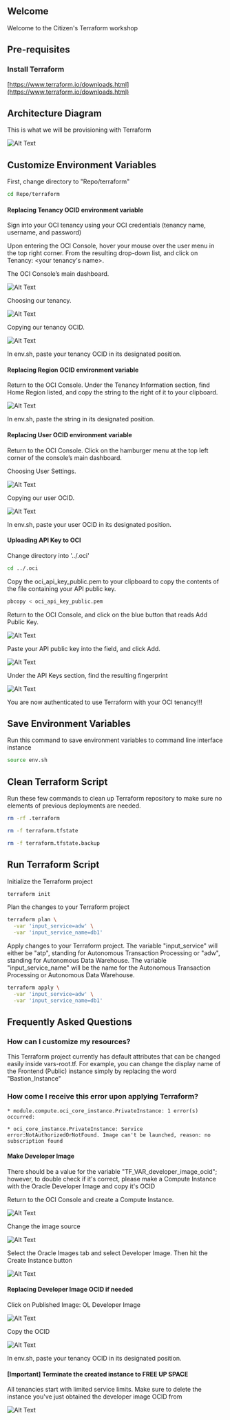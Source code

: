 ## Welcome
Welcome to the Citizen's Terraform workshop

## Pre-requisites

### Install Terraform
[https://www.terraform.io/downloads.html](https://www.terraform.io/downloads.html)

## Architecture Diagram

This is what we will be provisioning with Terraform

![Alt Text](/pics/15.png)

## Customize Environment Variables


First, change directory to "Repo/terraform"

```sh
cd Repo/terraform
```

#### Replacing Tenancy OCID environment variable

Sign into your OCI tenancy using your OCI credentials (tenancy name, username, and password)

Upon entering the OCI Console, hover your mouse over the user menu in the top right corner. From the resulting drop-down list, and click on Tenancy: <your tenancy's name>.

The OCI Console’s main dashboard.

![Alt Text](/pics/1.png)

Choosing our tenancy.

![Alt Text](/pics/2.png)

Copying our tenancy OCID.

![Alt Text](/pics/3.png)

In env.sh, paste your tenancy OCID in its designated position.

#### Replacing Region OCID environment variable

Return to the OCI Console. Under the Tenancy Information section, find Home Region listed, and copy the string to the right of it to your clipboard.

![Alt Text](/pics/4.png)

In env.sh, paste the string in its designated position.

#### Replacing User OCID environment variable

Return to the OCI Console. Click on the hamburger menu at the top left corner of the console’s main dashboard.

Choosing User Settings.

![Alt Text](/pics/8.png)

Copying our user OCID.

![Alt Text](/pics/9.png)

In env.sh, paste your user OCID in its designated position.

#### Uploading API Key to OCI

Change directory into '../.oci'

```sh
cd ../.oci
```

Copy the oci_api_key_public.pem to your clipboard to copy the contents of the file containing your API public key.

```sh
pbcopy < oci_api_key_public.pem
```

Return to the OCI Console, and click on the blue button that reads Add Public Key.

![Alt Text](/pics/11.png)

Paste your API public key into the field, and click Add.

![Alt Text](/pics/12.png)

Under the API Keys section, find the resulting fingerprint

![Alt Text](/pics/13.png)


You are now authenticated to use Terraform with your OCI tenancy!!! 


## Save Environment Variables

Run this command to save environment variables to command line interface instance 
```sh
source env.sh
```

## Clean Terraform Script

Run these few commands to clean up Terraform repository to make sure no elements of previous deployments are needed.
```sh
rm -rf .terraform
```
```sh
rm -f terraform.tfstate
```
```sh
rm -f terraform.tfstate.backup
```


## Run Terraform Script
Initialize the Terraform project 

```sh
terraform init
```

Plan the changes to your Terraform project

```sh
terraform plan \
  -var 'input_service=adw' \
  -var 'input_service_name=db1'
```

Apply changes to your Terraform project. The variable "input_service" will either be "atp", standing for Autonomous Transaction Processing or "adw", standing for Autonomous Data Warehouse. The variable "input_service_name" will be the name for the Autonomous Transaction Processing or Autonomous Data Warehouse.

```sh
terraform apply \
  -var 'input_service=adw' \
  -var 'input_service_name=db1'
```


## Frequently Asked Questions

### How can I customize my resources?

This Terraform project currently has default attributes that can be changed easily inside vars-root.tf. For example, you can change the display name of the Frontend (Public) instance simply by replacing the word "Bastion_Instance"

### How come I receive this error upon applying Terraform?

```
* module.compute.oci_core_instance.PrivateInstance: 1 error(s) occurred:

* oci_core_instance.PrivateInstance: Service error:NotAuthorizedOrNotFound. Image can't be launched, reason: no subscription found
```

#### Make Developer Image

There should be a value for the variable "TF_VAR_developer_image_ocid"; however, to double check if it's correct, please make a Compute Instance with the Oracle Developer Image and copy it's OCID

Return to the OCI Console and create a Compute Instance.

![Alt Text](/pics/16.png)

Change the image source

![Alt Text](/pics/17.png)

Select the Oracle Images tab and select Developer Image. Then hit the Create Instance button 

![Alt Text](/pics/18.png)


#### Replacing Developer Image OCID if needed

Click on Published Image: OL Developer Image

![Alt Text](/pics/19.png)

Copy the OCID 

![Alt Text](/pics/20.png)

In env.sh, paste your tenancy OCID in its designated position.


#### [Important] Terminate the created instance to FREE UP SPACE

All tenancies start with limited service limits. Make sure to delete the instance you've just obtained the developer image OCID from 

![Alt Text](/pics/21.png)
